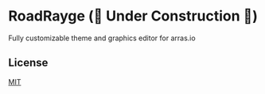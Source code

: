 # RoadRayge (🚧 Under Construction 🚧)
Fully customizable theme and graphics editor for arras.io

## License
[MIT](https://github.com/Road6943/RoadRayge/blob/main/LICENSE)
